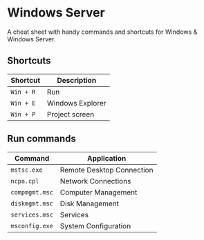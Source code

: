 # Windows Server

A cheat sheet with handy commands and shortcuts for Windows & Windows Server.

## Shortcuts

| Shortcut | Description
| -------- | -----------
`Win + R`  | Run
`Win + E`  | Windows Explorer
`Win + P`  | Project screen

## Run commands

| Command | Application
| ------- | -----------
`mstsc.exe` | Remote Desktop Connection
`ncpa.cpl` | Network Connections
`compmgmt.msc` | Computer Management
`diskmgmt.msc` | Disk Management
`services.msc` | Services
`msconfig.exe` | System Configuration

